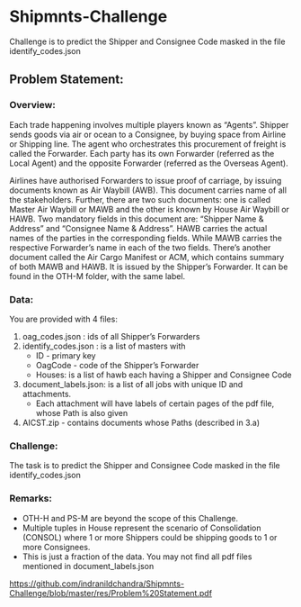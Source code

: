 # Shipmnts-Challenge
Challenge is to predict the Shipper and Consignee Code masked in the file identify_codes.json


## Problem Statement:

### Overview:
Each trade happening involves multiple players known as “Agents”. Shipper sends goods via air or ocean to a Consignee, by buying space from Airline or Shipping line. The agent who orchestrates this procurement of freight is called the Forwarder. Each party has its own Forwarder (referred as the Local Agent) and the opposite Forwarder (referred as the Overseas Agent).

Airlines have authorised Forwarders to issue proof of carriage, by issuing documents known as Air Waybill (AWB). This document carries name of all the stakeholders. Further, there are two such documents: one is called Master Air Waybill or MAWB and the other is known by House Air Waybill or HAWB. Two mandatory fields in this document are: “Shipper Name & Address” and “Consignee Name & Address”. HAWB carries the actual names of the parties in the corresponding fields. While MAWB carries the respective Forwarder’s name in each of the two fields.
There’s another document called the Air Cargo Manifest or ACM, which contains summary of both MAWB and HAWB. It is issued by the Shipper’s Forwarder. It can be found in the OTH-M folder, with the same label.


### Data:
You are provided with 4 files:
1. oag_codes.json : ids of all Shipper’s Forwarders
2. identify_codes.json : is a list of masters with
	* ID - primary key
	* OagCode - code of the Shipper’s Forwarder
	* Houses: is a list of hawb each having a Shipper and Consignee Code
3. document_labels.json: is a list of all jobs with unique ID and attachments.
	* Each attachment will have labels of certain pages of the pdf file, whose Path is also given
4. AICST.zip - contains documents whose Paths (described in 3.a)


### Challenge:
The task is to predict the Shipper and Consignee Code masked in the file identify_codes.json


### Remarks:
* OTH-H and PS-M are beyond the scope of this Challenge.
* Multiple tuples in House represent the scenario of Consolidation (CONSOL) where 1 or more Shippers could be shipping goods to 1 or more Consignees.
* This is just a fraction of the data. You may not find all pdf files mentioned in document_labels.json


https://github.com/indranildchandra/Shipmnts-Challenge/blob/master/res/Problem%20Statement.pdf 